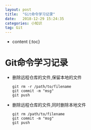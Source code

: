 ```yaml
---
layout: post
title:  "Git命令学习记录"
date:   2018-12-29 15:24:35
categories: 小知识
tag: Git
---
```


* content
{:toc}


# Git命令学习记录

- 删除远程仓库的文件,保留本地的文件

  ```
  git rm -r /path/to/filename
  git commit -m "msg"
  git push
  ```

- 删除远程仓库的文件,同时删除本地文件

  ```
  git rm /path/to/filename
  git commit -m "msg"
  git push
  ```


